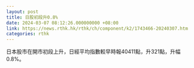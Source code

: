 ```yaml
---
layout: post
title: 日股初段升0.8%
date: 2024-03-07 08:12:26.000000000 +08:00
link: https://news.rthk.hk/rthk/ch/component/k2/1743466-20240307.htm
categories: rthk
---
```


日本股市在開市初段上升，日經平均指數較早時報40411點，升321點，升幅0.8%。
